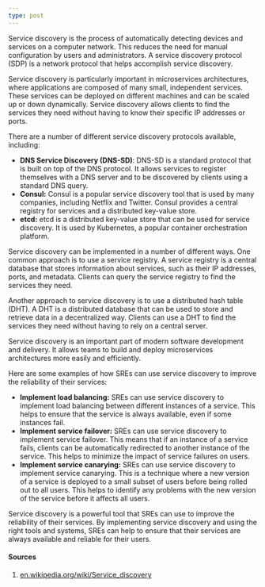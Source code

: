 ```yaml
---
type: post
---
```


Service discovery is the process of automatically detecting devices and services on a computer network. This reduces the need for manual configuration by users and administrators. A service discovery protocol (SDP) is a network protocol that helps accomplish service discovery.

Service discovery is particularly important in microservices architectures, where applications are composed of many small, independent services. These services can be deployed on different machines and can be scaled up or down dynamically. Service discovery allows clients to find the services they need without having to know their specific IP addresses or ports.

There are a number of different service discovery protocols available, including:

-   **DNS Service Discovery (DNS-SD)**: DNS-SD is a standard protocol that is built on top of the DNS protocol. It allows services to register themselves with a DNS server and to be discovered by clients using a standard DNS query.
-   **Consul:** Consul is a popular service discovery tool that is used by many companies, including Netflix and Twitter. Consul provides a central registry for services and a distributed key-value store.
-   **etcd:** etcd is a distributed key-value store that can be used for service discovery. It is used by Kubernetes, a popular container orchestration platform.

Service discovery can be implemented in a number of different ways. One common approach is to use a service registry. A service registry is a central database that stores information about services, such as their IP addresses, ports, and metadata. Clients can query the service registry to find the services they need.

Another approach to service discovery is to use a distributed hash table (DHT). A DHT is a distributed database that can be used to store and retrieve data in a decentralized way. Clients can use a DHT to find the services they need without having to rely on a central server.

Service discovery is an important part of modern software development and delivery. It allows teams to build and deploy microservices architectures more easily and efficiently.

Here are some examples of how SREs can use service discovery to improve the reliability of their services:

-   **Implement load balancing:** SREs can use service discovery to implement load balancing between different instances of a service. This helps to ensure that the service is always available, even if some instances fail.
-   **Implement service failover:** SREs can use service discovery to implement service failover. This means that if an instance of a service fails, clients can be automatically redirected to another instance of the service. This helps to minimize the impact of service failures on users.
-   **Implement service canarying:** SREs can use service discovery to implement service canarying. This is a technique where a new version of a service is deployed to a small subset of users before being rolled out to all users. This helps to identify any problems with the new version of the service before it affects all users.

Service discovery is a powerful tool that SREs can use to improve the reliability of their services. By implementing service discovery and using the right tools and systems, SREs can help to ensure that their services are always available and reliable for their users.

#### Sources

1.  [en.wikipedia.org/wiki/Service_discovery](https://en.wikipedia.org/wiki/Service_discovery)